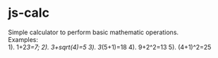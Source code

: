 # js-calc<br>
Simple calculator to perform basic mathematic operations.<br>
Examples:<br>
1). 1+2*3=7;
2). 3+sqrt(4)=5
3). 3*(5+1)=18
4). 9+2^2=13
5). (4+1)^2=25
